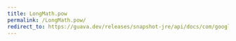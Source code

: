 ```yaml
---
title: LongMath.pow
permalink: /LongMath.pow/
redirect_to: https://guava.dev/releases/snapshot-jre/api/docs/com/google/common/math/LongMath.html#pow-long-int-
---
```

